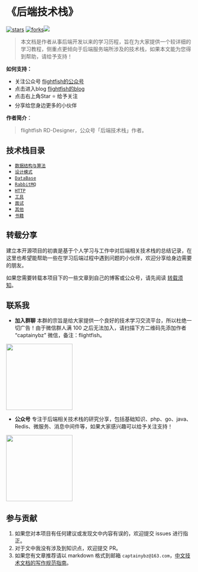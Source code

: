 # 《后端技术栈》

[![stars](https://badgen.net/github/stars/flightfish/rd-blog?icon=github&color=4ab8a1)](https://github.com/flightfish/rd-blog) [![forks](https://badgen.net/github/forks/flightfish/rd-blog?icon=github&color=4ab8a1)](https://github.com/flightfish/rd-blog)[<img src="https://img.shields.io/badge/%E5%BE%AE%E4%BF%A1-%E5%85%AC%E4%BC%97%E5%8F%B7-brightgreen">](https://captainybz-1304372915.cos.ap-nanjing.myqcloud.com/rd-blog/img/wx_subscribe.jpg)

> 本文档是作者从事后端开发以来的学习历程，旨在为大家提供一个较详细的学习教程，侧重点更倾向于后端服务端所涉及的技术栈，如果本文能为您得到帮助，请给予支持！

**如何支持：**
- 关注公众号 [flightfish的公众号](https://captainybz-1304372915.cos.ap-nanjing.myqcloud.com/rd-blog/img/wx_subscribe.jpg)
- 点击进入blog [flightfish的blog](http://flightfish.club)
- 点击右上角Star :star: 给予关注
- 分享给您身边更多的小伙伴

**作者简介**：

> flightfish RD-Designer，公众号「后端技术栈」作者。

## 技术栈目录

* [`数据结构与算法`](/algorithm/README.md)
* [`设计模式`](/designPatterns/index.md)
* [`DataBase`](/database/README.md)
* [`RabbitMQ`](/microservice/consul.md)
* [`HTTP`](/networkprogram/http.md)
* [`工具`](/tools/git.md)
* [`面试`](/interview/lock.md)
* [`其他`](/other/about-us.md)
* [`书籍`](/book/README.md)

## 转载分享

建立本开源项目的初衷是基于个人学习与工作中对后端相关技术栈的总结记录，在这里也希望能帮助一些在学习后端过程中遇到问题的小伙伴，欢迎分享给身边需要的朋友。

如果您需要转载本项目下的一些文章到自己的博客或公众号，请先阅读 [转载须知](other/reprint-contribution-collaboration.md)。

## 联系我

- **加入群聊**
本群的宗旨是给大家提供一个良好的技术学习交流平台，所以杜绝一切广告！由于微信群人满 100 之后无法加入，请扫描下方二维码先添加作者 “captainybz” 微信，备注：flightfish。
<img src="https://captainybz-1304372915.cos.ap-nanjing.myqcloud.com/rd-blog/img/wx.jpg" width="180" height="180"/>

- **公众号**
专注于后端相关技术栈的研究分享，包括基础知识、php、go、java、Redis、微服务、消息中间件等，如果大家感兴趣可以给予关注支持！
<img src="https://captainybz-1304372915.cos.ap-nanjing.myqcloud.com/rd-blog/img/wx_subscribe.jpg" width="180" height="180"/>

## 参与贡献

1. 如果您对本项目有任何建议或发现文中内容有误的，欢迎提交 issues 进行指正。
2. 对于文中我没有涉及到知识点，欢迎提交 PR。
3. 如果您有文章推荐请以 markdown 格式到邮箱 `captainybz@163.com`，[中文技术文档的写作规范指南](https://github.com/ruanyf/document-style-guide)。